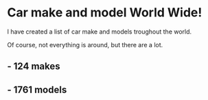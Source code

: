 # Car make and model World Wide!

I have created a list of car make and models troughout the world.

Of course, not everything is around, but there are a lot. 

## -  124 makes
## - 1761 models


